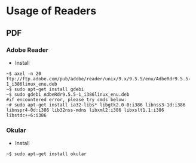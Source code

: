# Usage of Readers

## PDF
### Adobe Reader
- Install
```
~$ axel -n 20 ftp://ftp.adobe.com/pub/adobe/reader/unix/9.x/9.5.5/enu/AdbeRdr9.5.5-1_i386linux_enu.deb
~$ sudo apt-get install gdebi
~$ sudo gdebi AdbeRdr9.5.5-1_i386linux_enu.deb
#if encountered error, please try cmds below:
~# sudo apt-get install ia32-libs* libgtk2.0-0:i386 libnss3-1d:i386 libnspr4-0d:i386 lib32nss-mdns libxml2:i386 libxslt1.1:i386 libstdc++6:i386
```

### Okular
- Install
```
~$ sudo apt-get install okular 
```

